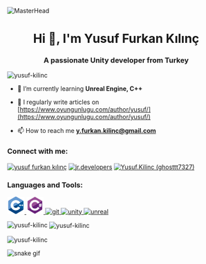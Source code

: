 ![MasterHead](https://cdn-icons-png.flaticon.com/256/3959/3959319.png)
<h1 align="center">Hi 👋, I'm Yusuf Furkan Kılınç</h1>
<h3 align="center">A passionate Unity developer from Turkey</h3>

<p align="left"> <img src="https://komarev.com/ghpvc/?username=yusuf-kilinc&label=Profile%20views&color=0e75b6&style=flat" alt="yusuf-kilinc" /> </p>

- 🌱 I’m currently learning **Unreal Engine, C++**

- 📝 I regularly write articles on [https://www.oyungunlugu.com/author/yusuf/](https://www.oyungunlugu.com/author/yusuf/)

- 📫 How to reach me **y.furkan.kilinc@gmail.com**

<h3 align="left">Connect with me:</h3>
<p align="left">
<a href="https://linkedin.com/in/yusuf furkan kılınç" target="blank"><img align="center" src="https://raw.githubusercontent.com/rahuldkjain/github-profile-readme-generator/master/src/images/icons/Social/linked-in-alt.svg" alt="yusuf furkan kılınç" height="30" width="40" /></a>
<a href="https://www.youtube.com/c/jr.developers" target="blank"><img align="center" src="https://raw.githubusercontent.com/rahuldkjain/github-profile-readme-generator/master/src/images/icons/Social/youtube.svg" alt="jr.developers" height="30" width="40" /></a>
<a href="https://discord.gg/Yusuf.Kilinc (ghosttt7327)" target="blank"><img align="center" src="https://raw.githubusercontent.com/rahuldkjain/github-profile-readme-generator/master/src/images/icons/Social/discord.svg" alt="Yusuf.Kilinc (ghosttt7327)" height="30" width="40" /></a>
</p>

<h3 align="left">Languages and Tools:</h3>
<p align="left"> <a href="https://www.w3schools.com/cpp/" target="_blank" rel="noreferrer"> <img src="https://raw.githubusercontent.com/devicons/devicon/master/icons/cplusplus/cplusplus-original.svg" alt="cplusplus" width="40" height="40"/> </a> <a href="https://www.w3schools.com/cs/" target="_blank" rel="noreferrer"> <img src="https://raw.githubusercontent.com/devicons/devicon/master/icons/csharp/csharp-original.svg" alt="csharp" width="40" height="40"/> </a> <a href="https://git-scm.com/" target="_blank" rel="noreferrer"> <img src="https://www.vectorlogo.zone/logos/git-scm/git-scm-icon.svg" alt="git" width="40" height="40"/> </a> <a href="https://unity.com/" target="_blank" rel="noreferrer"> <img src="https://www.vectorlogo.zone/logos/unity3d/unity3d-icon.svg" alt="unity" width="40" height="40"/> </a> <a href="https://unrealengine.com/" target="_blank" rel="noreferrer"> <img src="https://raw.githubusercontent.com/kenangundogan/fontisto/036b7eca71aab1bef8e6a0518f7329f13ed62f6b/icons/svg/brand/unreal-engine.svg" alt="unreal" width="40" height="40"/> </a> </p>

<p><img align="left" src="https://github-readme-stats.vercel.app/api/top-langs?username=yusuf-kilinc&show_icons=true&locale=en&layout=compact" alt="yusuf-kilinc" /></p>

<p>&nbsp;<img align="center" src="https://github-readme-stats.vercel.app/api?username=yusuf-kilinc&show_icons=true&locale=en" alt="yusuf-kilinc" /></p>

<p><img align="center" src="https://github-readme-streak-stats.herokuapp.com/?user=yusuf-kilinc&" alt="yusuf-kilinc" /></p>


![snake gif](https://github.com/Yusuf-Kilinc/Yusuf-Kilinc/blob/output/github-contribution-grid-snake.gif)
